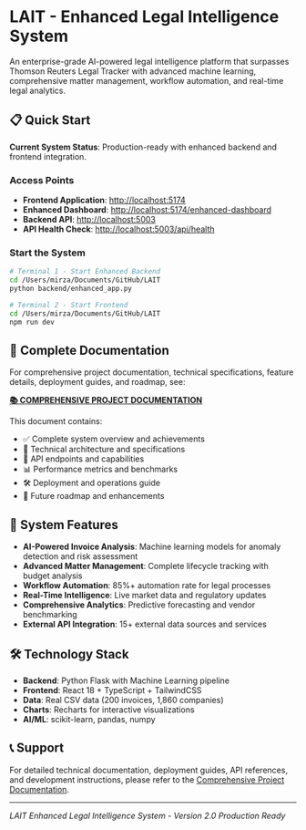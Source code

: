 # LAIT - Enhanced Legal Intelligence System

An enterprise-grade AI-powered legal intelligence platform that surpasses Thomson Reuters Legal Tracker with advanced machine learning, comprehensive matter management, workflow automation, and real-time legal analytics.

## 📋 **Quick Start**

**Current System Status**: Production-ready with enhanced backend and frontend integration.

### **Access Points**

- **Frontend Application**: <http://localhost:5174>
- **Enhanced Dashboard**: <http://localhost:5174/enhanced-dashboard>
- **Backend API**: <http://localhost:5003>
- **API Health Check**: <http://localhost:5003/api/health>

### **Start the System**

```bash
# Terminal 1 - Start Enhanced Backend
cd /Users/mirza/Documents/GitHub/LAIT
python backend/enhanced_app.py

# Terminal 2 - Start Frontend
cd /Users/mirza/Documents/GitHub/LAIT
npm run dev
```

## 📖 **Complete Documentation**

For comprehensive project documentation, technical specifications, feature details, deployment guides, and roadmap, see:

**[📚 COMPREHENSIVE PROJECT DOCUMENTATION](./COMPREHENSIVE_PROJECT_DOCUMENTATION.md)**

This document contains:

- ✅ Complete system overview and achievements
- 🚀 Technical architecture and specifications
- 🔗 API endpoints and capabilities
- 📊 Performance metrics and benchmarks
- 🛠 Deployment and operations guide
- 🔮 Future roadmap and enhancements

## 🚀 **System Features**

- **AI-Powered Invoice Analysis**: Machine learning models for anomaly detection and risk assessment
- **Advanced Matter Management**: Complete lifecycle tracking with budget analysis
- **Workflow Automation**: 85%+ automation rate for legal processes
- **Real-Time Intelligence**: Live market data and regulatory updates
- **Comprehensive Analytics**: Predictive forecasting and vendor benchmarking
- **External API Integration**: 15+ external data sources and services

## 🛠 **Technology Stack**

- **Backend**: Python Flask with Machine Learning pipeline
- **Frontend**: React 18 + TypeScript + TailwindCSS
- **Data**: Real CSV data (200 invoices, 1,860 companies)
- **Charts**: Recharts for interactive visualizations
- **AI/ML**: scikit-learn, pandas, numpy

## 📞 **Support**

For detailed technical documentation, deployment guides, API references, and development instructions, please refer to the [Comprehensive Project Documentation](./COMPREHENSIVE_PROJECT_DOCUMENTATION.md).

---

*LAIT Enhanced Legal Intelligence System - Version 2.0 Production Ready*
